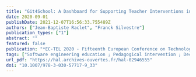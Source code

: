 ```yaml
---
title: "Git4School: A Dashboard for Supporting Teacher Interventions in Software Engineering Courses"
date: 2020-09-01
publishDate: 2021-12-07T16:56:33.755489Z
authors: ["Jean-Baptiste Raclet", "Franck Silvestre"]
publication_types: ["1"]
abstract: ""
featured: false
publication: "*EC-TEL 2020 - Fifteenth European Conference on Technology Enhanced Learning*"
tags: ["Software engineering education ; Pedagogical intervention ; Decision-making ; Dashboard ; Git"]
url_pdf: "https://hal.archives-ouvertes.fr/hal-02946555"
doi: "10.1007/978-3-030-57717-9_33"
---
```


